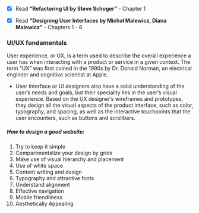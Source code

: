 - [x] Read **“Refactoring UI by Steve Schoger”** - Chapter 1

- [x] Read **“Designing User Interfaces by Michał Malewicz, Diana Malewicz”** - Chapters 1 - 6

### UI/UX fundamentals

User experience, or UX, is a term used to describe the overall experience a user has when interacting with a product or service in a given context.
The term “UX” was first coined in the 1990s by Dr. Donald Norman, an electrical engineer and cognitive scientist at Apple.

- User Interface or UI designers also have a solid understanding of the user’s needs and goals, but their speciality lies in the user’s visual experience. Based on the UX designer’s wireframes and prototypes, they design all the visual aspects of the product interface, such as color, typography, and spacing, as well as the interactive touchpoints that the user encounters, such as buttons and scrollbars.

##### How to design a good website:

1. Try to keep it simple
2. Compartmentalize your design by grids
3. Make use of visual hierarchy and placement
4. Use of white space
5. Content writing and design
6. Typography and attractive fonts
7. Understand alignment
8. Effective navigation
9. Mobile friendliness
10. Aesthetically Appealing